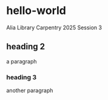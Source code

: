 # hello-world
Alia Library Carpentry 2025 Session 3

## heading 2

a paragraph

### heading 3

another paragraph
